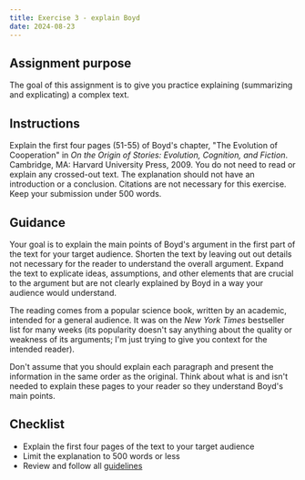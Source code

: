 ```yaml
---
title: Exercise 3 - explain Boyd
date: 2024-08-23
---
```


## Assignment purpose

The goal of this assignment is to give you practice explaining (summarizing and explicating) a complex text.

## Instructions

Explain the first four pages (51-55) of Boyd's chapter, "The Evolution of Cooperation" in _On the Origin of Stories: Evolution, Cognition, and Fiction_. Cambridge, MA: Harvard University Press, 2009. You do not need to read or explain any crossed-out text. The explanation should not have an introduction or a conclusion. Citations are not necessary for this exercise. Keep your submission under 500 words.

## Guidance

Your goal is to explain the main points of Boyd's argument in the first part of the text for your target audience. Shorten the text by leaving out out details not necessary for the reader to understand the overall argument. Expand the text to explicate ideas, assumptions, and other elements that are crucial to the argument but are not clearly explained by Boyd in a way your audience would understand.

The reading comes from a popular science book, written by an academic, intended for a general audience. It was on the _New York Times_ bestseller list for many weeks (its popularity doesn't say anything about the quality or weakness of its arguments; I'm just trying to give you context for the intended reader).

Don't assume that you should explain each paragraph and present the information in the same order as the original. Think about what is and isn't needed to explain these pages to your reader so they understand Boyd's main points.

## Checklist

- Explain the first four pages of the text to your target audience
- Limit the explanation to 500 words or less
- Review and follow all [guidelines](/course-ntw2029/assignments/general/exercise-guidelines)

<!-- ## Example Boyd explanation

In this text, Boyd argues that cooperation in social animals, including humans, can be explained through evolutionary theory. He begins by asking why, even as rebellious teenagers, we accept cooperation as an obviously good idea. He states that before the 1960s, those studying evolution assumed that cooperation could easily evolve because groups benefit from cooperative individuals. In the mid-1960s, however, William Hamilton and George Williams challenged this assumption. They argued that if an individual in a group behaves altruistically while another does not, the selfish individual is more likely than the cooperator to survive and pass on its genes, making in difficult for cooperation to become a widespread trait in a population.

Boyd notes that unconditional altruism is biologically impossible. Traits are retained only if they offer immediate advantages, and in the short term, selfishness has advantages over cooperation. But conditional cooperation can and does evolve.

Boyd identifies the first step towards evolved cooperation as mutualism, in which individuals help each other as they pursue their own interests. Prey species, for example, evolved a preference for being near others of their species, as there is benefit to being near another individual who wants to avoid the same predators as you. If they show alarm, Boyd states, it signals the presence of danger. Humans evolved a similar preference and dislike being excluded from groups. Yet, he notes, an inclination towards sociality with others can be challenged by competition for resources. He asks how sociality can evolve past a mere inclination towards group living into more robust forms of altruism.

The answer, Boyd states, is active cooperation, in which individuals help others who share their genes, increasing the chance that those genes will spread throughout the population. One obvious example is parents who care for their genetic children, a behavior that is clearly fitness-enhancing. Hamilton, Boyd notes, generalized the principle of altruism towards genetic relatives under the phrase "inclusive fitness", also known as "kin selection". Scientists have observed hundreds of species that are altruistic towards genetic relatives, or, stated differently, act selfishly from the gene's eye view to protect other individuals who share their genes. This behavior is thus not a counterexample to evolutionary theory, on Boyd's view, but a confirmation of it.

## Things to note about this explanation

- Unlike the original, it begins with a clear statement of the source's main claim.
- It skips some sentences and expands on others.
- It doesn't have the same number of paragraphs as the source, but is in basically the same order (that's not required)
- Attribution is important, but you don't need to mention the source in every single sentence. The standard to meet is: will the reader be clear about whether a claim originated from a source vs the writer?
- You can refer to the source with pronouns, but treat each paragraph as a new start and make sure you use the source's name before reverting to the pronoun again.

Suggestion: compare this example to your submission and to the original text!

 -->
